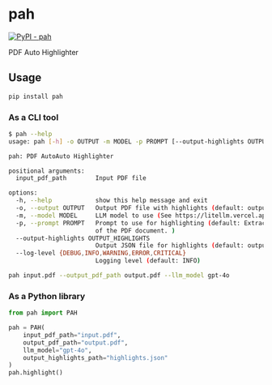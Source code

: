 # pah

[![PyPI - pah](https://img.shields.io/pypi/v/pah)](https://pypi.org/project/pah/)

PDF Auto Highlighter

## Usage

```bash
pip install pah
```

### As a CLI tool

```bash
$ pah --help
usage: pah [-h] -o OUTPUT -m MODEL -p PROMPT [--output-highlights OUTPUT_HIGHLIGHTS] [--log-level {DEBUG,INFO,WARNING,ERROR,CRITICAL}] input_pdf_path

pah: PDF AutoAuto Highlighter

positional arguments:
  input_pdf_path        Input PDF file

options:
  -h, --help            show this help message and exit
  -o, --output OUTPUT   Output PDF file with highlights (default: output\example_highlighted.pdf)
  -m, --model MODEL     LLM model to use (See https://litellm.vercel.app/docs/providers)
  -p, --prompt PROMPT   Prompt to use for highlighting (default: Extract the most important sections of the text for helping the user understand the content
                        of the PDF document. )
  --output-highlights OUTPUT_HIGHLIGHTS
                        Output JSON file for highlights (default: output\highlights.json)
  --log-level {DEBUG,INFO,WARNING,ERROR,CRITICAL}
                        Logging level (default: INFO)
```

```bash
pah input.pdf --output_pdf_path output.pdf --llm_model gpt-4o
```

### As a Python library

```python
from pah import PAH

pah = PAH(
    input_pdf_path="input.pdf",
    output_pdf_path="output.pdf",
    llm_model="gpt-4o",
    output_highlights_path="highlights.json"
)
pah.highlight()
```
